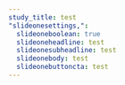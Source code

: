 ```yaml
---
study_title: test
"slideonesettings,":
  slideoneboolean: true
  slideoneheadline: test
  slideonesubheadline: test
  slideonebody: test
  slideonebuttoncta: test
---
```


